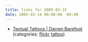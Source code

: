 ```yaml
---
title: links for 2005-03-15
date: 2005-03-14 00:00:00 -08:00
---
```


<ul class="delicious">
	<li>
		<div class="delicious-link"><a href="http://www.darrenbarefoot.com/archives/002438.html">Textual Tattoos | Darren Barefoot</a></div>
		<div class="delicious-categories">(categories: <a href="http://del.icio.us/torrez/flickr">flickr</a> <a href="http://del.icio.us/torrez/tattoo">tattoo</a>)</div>
	</li>
</ul>

